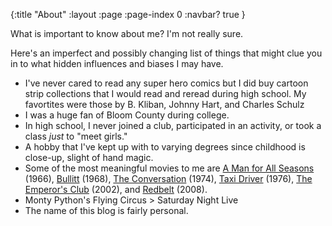 {:title "About"
 :layout :page
 :page-index 0
 :navbar? true
 }

What is important to know about me? I'm not really sure.

Here's an imperfect and possibly changing list of things that might clue you in to what hidden influences and biases I may have.

- I've never cared to read any super hero comics but I did buy cartoon strip collections that I would read and reread during high school. My favortites were those by B. Kliban, Johnny Hart, and Charles Schulz
- I was a huge fan of Bloom County during college.
- In high school, I never joined a club, participated in an activity, or took a class _just_ to "meet girls."
- A hobby that I've kept up with to varying degrees since childhood is close-up, slight of hand magic.
- Some of the most meaningful movies to me are 
    [A Man for All Seasons](https://www.imdb.com/title/tt0060665) (1966), 
    [Bullitt](https://www.imdb.com/title/tt0062765/) (1968), 
    [The Conversation](https://www.imdb.com/title/tt0071360) (1974),
    [Taxi Driver](https://www.imdb.com/title/tt0075314) (1976), 
    [The Emperor's Club](https://www.imdb.com/title/tt0283530) (2002),
    and [Redbelt](https://www.imdb.com/title/tt1012804) (2008).
- Monty Python's Flying Circus > Saturday Night Live
- The name of this blog is fairly personal.
